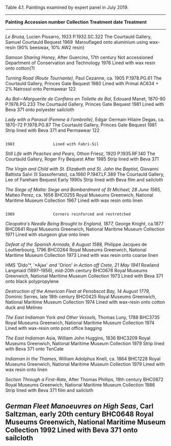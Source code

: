 Table 4.1. Paintings examined by expert panel in July 2019.

  -------------------------------------------------------------------------------------------------------------------------------------------------------------------------------------------------------------------------------------------------------------------------------------------------------------
  **Painting**                                                                                                             **Accession number**   **Collection**                                                 **Treatment date**   **Treatment**
  ------------------------------------------------------------------------------------------------------------------------ ---------------------- -------------------------------------------------------------- -------------------- -------------------------------------------------------------------------
  *Le Brusq*, Lucien Pissarro, 1923                                                                                        P.1932.SC.322          The Courtauld Gallery, Samuel Courtauld Bequest                1969                 Marouflaged onto aluminium using wax-resin (90% beeswax, 10% AW2 resin)

  *Samson Sharing Honey*, After Guercino, 17th century                                                                     Not accessioned        Department of Conservation and Technology                      1976                 Lined with wax resin onto cotton(?)

  *Turning Road (Route Tournante)*, Paul Cezanne, ca. 1905                                                                 P.1978.PG.61           The Courtauld Gallery, Princes Gate Bequest                    1980                 Lined with Primal AC634 + 2% Natrosol onto Permawear 122

  *Au Bal—Marguerite de Conflans en Toilette de Bal*, Edouard Manet, 1870-80                                               P.1978.PG.233          The Courtauld Gallery, Princes Gate Bequest                    1981                 Lined with Beva 371 onto polyester sailcloth

  *Lady with a Parasol (Femme à l’ombrelle),* Edgar Germain Hilaire Degas, ca. 1870–72                                     P.1978.PG.87           The Courtauld Gallery, Princes Gate Bequest                    1981                 Strip lined with Beva 371 and Permawear 122

                                                                                                                                                                                                                 1983                 Lined with Fabri-Sil

  *Still Life with Peaches and Pears*, Othon Friesz, 1920                                                                  P.1935.RF.140          The Courtauld Gallery, Roger Fry Bequest                       After 1985           Strip lined with Beva 371

  *The Virgin and Child with St. Elizabeth and St. John the Baptist,* Giovanni Battista Salvi (Il Sassoferrato), ca.1660   P.1947.LF.389          The Courtauld Gallery, Lee of Fareham Bequest                  Early 1990s          Strip lined with Beva film and sailcloth

  *The Siege of Malta: Siege and Bombardment of St Michael, 28 June 1565,* Matteo Perez, ca. 1656                          BHC0255                Royal Museums Greenwich, National Maritime Museum Collection   1967                 Lined with wax resin onto linen

                                                                                                                                                                                                                 1989                 Corners reinforced and restretched

  *Cleopatra's Needle Being Brought to England, 1877,* George Knight, ca.1877                                              BHC0641                Royal Museums Greenwich, National Maritime Museum Collection   1971                 Lined with sturgeon glue onto linen

  *Defeat of the Spanish Armada, 8 August 1588,* Philippe Jacques de Loutherbourg, 1796                                    BHC0264                Royal Museums Greenwich, National Maritime Museum Collection   1973                 Lined with wax resin onto coarse linen

  HMS 'Dido'*, '*Ajax' *and* 'Orion' *in Action off Crete, 21 May 1941* Rowland Langmaid (1897–1956), mid-20th century     BHC0678                Royal Museums Greenwich, National Maritime Museum Collection   1973                 Lined with Beva 371 onto black polypropylene

  *Destruction of the American Fleet at Penobscot Bay, 14 August 1779,* Dominic Serres, late 18th century                  BHC0425                Royal Museums Greenwich, National Maritime Museum Collection   1974                 Lined with wax-resin onto cotton duck and Melinex

  *The East Indiaman* York *and Other Vessels,* Thomas Luny, 1788                                                          BHC3735                Royal Museums Greenwich, National Maritime Museum Collection   1974                 Lined with wax-resin onto post office bagging

  *The East Indiaman* Asia, William John Huggins, 1836                                                                     BHC3209                Royal Museums Greenwich, National Maritime Museum Collection   1979                 Strip lined with Beva 371 onto TenCate

  *Indiaman in the Thames*, William Adolphus Knell, ca. 1864                                                               BHC1228                Royal Museums Greenwich, National Maritime Museum Collection   1979                 Lined with wax resin onto linen

  *Section Through a First-Rate*, After Thomas Phillips, 19th century                                                      BHC0872                Royal Museums Greenwich, National Maritime Museum Collection   1986                 Strip lined with Beva 371 film and sailcloth

  *German Fleet Manoeuvres on High Seas*, Carl Saltzman, early 20th century                                                BHC0648                Royal Museums Greenwich, National Maritime Museum Collection   1992                 Lined with Beva 371 onto sailcloth
  -------------------------------------------------------------------------------------------------------------------------------------------------------------------------------------------------------------------------------------------------------------------------------------------------------------

